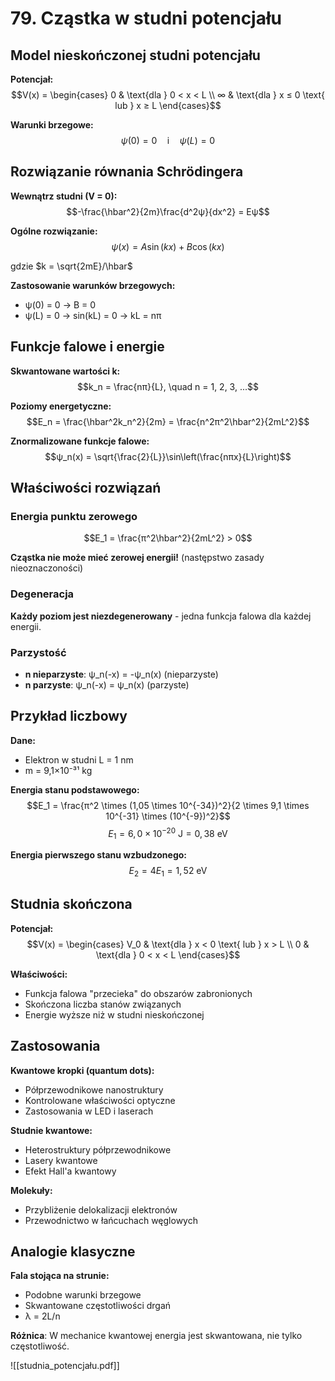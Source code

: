 # 79. Cząstka w studni potencjału

## Model nieskończonej studni potencjału

**Potencjał:**
$$V(x) = \begin{cases} 
0 & \text{dla } 0 < x < L \\
∞ & \text{dla } x ≤ 0 \text{ lub } x ≥ L
\end{cases}$$

**Warunki brzegowe:**
$$ψ(0) = 0 \quad \text{i} \quad ψ(L) = 0$$

## Rozwiązanie równania Schrödingera

**Wewnątrz studni (V = 0):**
$$-\frac{\hbar^2}{2m}\frac{d^2ψ}{dx^2} = Eψ$$

**Ogólne rozwiązanie:**
$$ψ(x) = A\sin(kx) + B\cos(kx)$$

gdzie $k = \sqrt{2mE}/\hbar$

**Zastosowanie warunków brzegowych:**
- ψ(0) = 0 → B = 0
- ψ(L) = 0 → sin(kL) = 0 → kL = nπ

## Funkcje falowe i energie

**Skwantowane wartości k:**
$$k_n = \frac{nπ}{L}, \quad n = 1, 2, 3, ...$$

**Poziomy energetyczne:**
$$E_n = \frac{\hbar^2k_n^2}{2m} = \frac{n^2π^2\hbar^2}{2mL^2}$$

**Znormalizowane funkcje falowe:**
$$ψ_n(x) = \sqrt{\frac{2}{L}}\sin\left(\frac{nπx}{L}\right)$$

## Właściwości rozwiązań

### Energia punktu zerowego
$$E_1 = \frac{π^2\hbar^2}{2mL^2} > 0$$

**Cząstka nie może mieć zerowej energii!** (następstwo zasady nieoznaczoności)

### Degeneracja
**Każdy poziom jest niezdegenerowany** - jedna funkcja falowa dla każdej energii.

### Parzystość
- **n nieparzyste**: ψ_n(-x) = -ψ_n(x) (nieparzyste)
- **n parzyste**: ψ_n(-x) = ψ_n(x) (parzyste)

## Przykład liczbowy

**Dane:**
- Elektron w studni L = 1 nm
- m = 9,1×10⁻³¹ kg

**Energia stanu podstawowego:**
$$E_1 = \frac{π^2 \times (1,05 \times 10^{-34})^2}{2 \times 9,1 \times 10^{-31} \times (10^{-9})^2}$$
$$E_1 = 6,0 \times 10^{-20} \text{ J} = 0,38 \text{ eV}$$

**Energia pierwszego stanu wzbudzonego:**
$$E_2 = 4E_1 = 1,52 \text{ eV}$$

## Studnia skończona

**Potencjał:**
$$V(x) = \begin{cases} 
V_0 & \text{dla } x < 0 \text{ lub } x > L \\
0 & \text{dla } 0 < x < L
\end{cases}$$

**Właściwości:**
- Funkcja falowa "przecieka" do obszarów zabronionych
- Skończona liczba stanów związanych
- Energie wyższe niż w studni nieskończonej

## Zastosowania

**Kwantowe kropki (quantum dots):**
- Półprzewodnikowe nanostruktury
- Kontrolowane właściwości optyczne
- Zastosowania w LED i laserach

**Studnie kwantowe:**
- Heterostruktury półprzewodnikowe
- Lasery kwantowe
- Efekt Hall'a kwantowy

**Molekuły:**
- Przybliżenie delokalizacji elektronów
- Przewodnictwo w łańcuchach węglowych

## Analogie klasyczne

**Fala stojąca na strunie:**
- Podobne warunki brzegowe
- Skwantowane częstotliwości drgań
- λ = 2L/n

**Różnica**: W mechanice kwantowej energia jest skwantowana, nie tylko częstotliwość.

![[studnia_potencjału.pdf]]
